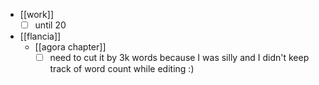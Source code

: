- [[work]]
  - [ ] until 20
- [[flancia]]
  - [[agora chapter]]
    - [ ] need to cut it by 3k words because I was silly and I didn't keep track of word count while editing :)
